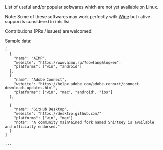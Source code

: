 List of useful and/or popular softwares which are not yet available on Linux.

Note: Some of these softwares may work perfectly with [Wine](https://winehq.org) but native support is considered in this list.

Contributions (PRs / Issues) are welcomed!

Sample data:

```
[
  {
    "name": "AIMP",
    "website": "https://www.aimp.ru/?do=lang&lng=en",
    "platforms": ["win", "android"]
  },
  {
    "name": "Adobe Connect",
    "website": "https://helpx.adobe.com/adobe-connect/connect-downloads-updates.html",
    "platforms": ["win", "mac", "android", "ios"]
  },
  
  {
    "name": "GitHub Desktop",
    "website": "https://desktop.github.com/"
    "platforms": ["win", "mac"]
    "note": "A community maintained fork named ShiftKey is available and officially endorsed."
  }
]

...
```
